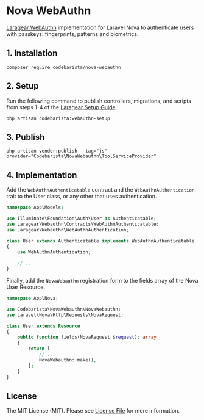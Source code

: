 # Nova WebAuthn

[Laragear WebAuthn](https://github.com/Laragear/WebAuthn) implementation for Laravel Nova to authenticate users with
passkeys: fingerprints, patterns and biometrics.

## 1. Installation

```shell
composer require codebarista/nova-webauthn
```

## 2. Setup

Run the following command to publish controllers, migrations, and scripts from steps 1-4 of
the [Laragear Setup Guide](https://github.com/Laragear/WebAuthn?tab=readme-ov-file#set-up).

```shell
php artisan codebarista:webauthn-setup
```

## 3. Publish

```shell
php artisan vendor:publish --tag="js" --provider="Codebarista\NovaWebauthn\ToolServiceProvider"
```

## 4. Implementation

Add the `WebAuthnAuthenticatable` contract and the `WebAuthnAuthentication` trait to the User class, or any other that
uses authentication.

```php
namespace App\Models;

use Illuminate\Foundation\Auth\User as Authenticatable;
use Laragear\Webauthn\Contracts\WebAuthnAuthenticatable;
use Laragear\Webauthn\WebAuthnAuthentication;

class User extends Authenticatable implements WebAuthnAuthenticatable
{
    use WebAuthnAuthentication;

    // ...
}
```

Finally, add the `NovaWebauthn` registration form to the fields array of the Nova User Resource.

```php
namespace App\Nova;

use Codebarista\NovaWebauthn\NovaWebauthn;
use Laravel\Nova\Http\Requests\NovaRequest;

class User extends Resource
{
    public function fields(NovaRequest $request): array
    {
        return [
            // ...
            NovaWebauthn::make(),
        ];
    }
}
```

## License

The MIT License (MIT). Please see [License File](LICENSE) for more information.
